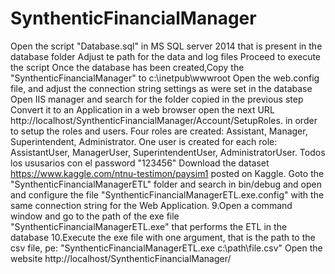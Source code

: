 # SynthenticFinancialManager

Open the script "Database.sql" in MS SQL server 2014 that is present in the database folder
Adjust te path for the data and log files
Proceed to execute the script
Once the database has been created,Copy the "SynthenticFinancialManager" to c:\inetpub\wwwroot
Open the web.config file, and adjust the connection string settings as were set in the database
Open IIS manager and search for the folder copied in the previous step
Convert it to an Application
in a web browser open the next URL http://localhost/SynthenticFinancialManager/Account/SetupRoles. in order to setup the roles and users. Four roles are created: Assistant, Manager, Superintendent, Administrator. One user is created for each role: AssistantUser, ManagerUser, SuperintendentUser, AdministratorUser. Todos los ususarios con el password "123456" Download the dataset https://www.kaggle.com/ntnu-testimon/paysim1 posted on Kaggle.
Goto the "SynthenticFinancialManagerETL" folder and search in bin/debug and open and configure the file "SynthenticFinancialManagerETL.exe.config" with the same connection string for the Web Application. 9.Open a command window and go to the path of the exe file "SynthenticFinancialManagerETL.exe" that performs the ETL in the database 10.Execute the exe file with one argument, that is the path to the csv file, pe: "SynthenticFinancialManagerETL.exe c:\path\file.csv"
Open the website http://localhost/SynthenticFinancialManager/
